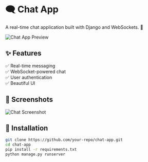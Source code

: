 # 🗨️ Chat App  
A real-time chat application built with Django and WebSockets. 🚀  

![Chat App Preview](docs/chat-app.gif)  

## ✨ Features  
✅ Real-time messaging  
✅ WebSocket-powered chat  
✅ User authentication  
✅ Beautiful UI  

## 📸 Screenshots  
![Chat Screenshot](https://freefrontend.com/assets/img/bootstrap-chats/bootstrap-4-simple-chat-app.png)

## 🚀 Installation  

```bash
git clone https://github.com/your-repo/chat-app.git
cd chat-app
pip install -r requirements.txt
python manage.py runserver

